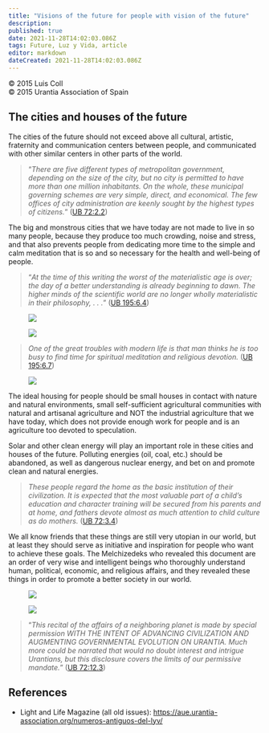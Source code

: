 ```yaml
---
title: "Visions of the future for people with vision of the future"
description: 
published: true
date: 2021-11-28T14:02:03.086Z
tags: Future, Luz y Vida, article
editor: markdown
dateCreated: 2021-11-28T14:02:03.086Z
---
```


<p class="v-card v-sheet theme--light gray lighten-3 px-2">© 2015 Luis Coll<br>© 2015 Urantia Association of Spain</p>


## The cities and houses of the future

The cities of the future should not exceed above all cultural, artistic, fraternity and communication centers between people, and communicated with other similar centers in other parts of the world.

> “_There are five different types of metropolitan government, depending on the size of the city, but no city is permitted to have more than one million inhabitants. On the whole, these municipal governing schemes are very simple, direct, and economical. The few offices of city administration are keenly sought by the highest types of citizens._” ([UB 72:2.2](/en/The_Urantia_Book/72#p2_2))

The big and monstrous cities that we have today are not made to live in so many people, because they produce too much crowding, noise and stress, and that also prevents people from dedicating more time to the simple and calm meditation that is so and so necessary for the health and well-being of people.

> “_At the time of this writing the worst of the materialistic age is over; the day of a better understanding is already beginning to dawn. The higher minds of the scientific world are no longer wholly materialistic in their philosophy, . . ._” ([UB 195:6.4](/en/The_Urantia_Book/195#p6_4))

<figure id="Figure_1" class="image urantiapedia">
<img src="/image/article/Luz_y_Vida/LyV42/07.jpg">
</figure>

<figure id="Figure_2" class="image urantiapedia">
<img src="/image/article/Luz_y_Vida/LyV42/07b.jpg">
</figure>

> _One of the great troubles with modern life is that man thinks he is too busy to find time for spiritual meditation and religious devotion._ ([UB 195:6.7](/en/The_Urantia_Book/195#p6_7))

<figure id="Figure_3" class="image urantiapedia">
<img src="/image/article/Luz_y_Vida/LyV42/11.jpg">
</figure>

The ideal housing for people should be small houses in contact with nature and natural environments, small self-sufficient agricultural communities with natural and artisanal agriculture and NOT the industrial agriculture that we have today, which does not provide enough work for people and is an agriculture too devoted to speculation.

Solar and other clean energy will play an important role in these cities and houses of the future. Polluting energies (oil, coal, etc.) should be abandoned, as well as dangerous nuclear energy, and bet on and promote clean and natural energies.

> _These people regard the home as the basic institution of their civilization. It is expected that the most valuable part of a child’s education and character training will be secured from his parents and at home, and fathers devote almost as much attention to child culture as do mothers._ ([UB 72:3.4](/en/The_Urantia_Book/72#p3_4))

We all know friends that these things are still very utopian in our world, but at least they should serve as initiative and inspiration for people who want to achieve these goals. The Melchizedeks who revealed this document are an order of very wise and intelligent beings who thoroughly understand human, political, economic, and religious affairs, and they revealed these things in order to promote a better society in our world.

<figure id="Figure_4" class="image urantiapedia">
<img src="/image/article/Luz_y_Vida/LyV42/08.jpg">
</figure>

<figure id="Figure_5" class="image urantiapedia">
<img src="/image/article/Luz_y_Vida/LyV42/09.jpg">
</figure>

> “_This recital of the affairs of a neighboring planet is made by special permission WITH THE INTENT OF ADVANCING CIVILIZATION AND AUGMENTING GOVERNMENTAL EVOLUTION ON URANTIA. Much more could be narrated that would no doubt interest and intrigue Urantians, but this disclosure covers the limits of our permissive mandate._” ([UB 72:12.3](/en/The_Urantia_Book/72#p12_3))

## References

- Light and Life Magazine (all old issues): https://aue.urantia-association.org/numeros-antiguos-del-lyv/

